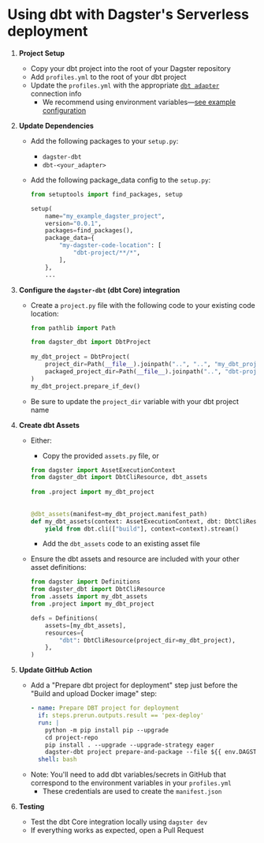 # Using dbt with Dagster's Serverless deployment

1. **Project Setup**
   - Copy your dbt project into the root of your Dagster repository
   - Add `profiles.yml` to the root of your dbt project
   - Update the `profiles.yml` with the appropriate [`dbt adapter`](https://docs.getdbt.com/docs/supported-data-platforms) connection info
     - We recommend using environment variables—[see example configuration](https://github.com/dagster-io/hooli-data-eng-pipelines/blob/master/dbt_project/profiles.yml)

2. **Update Dependencies**
   - Add the following packages to your `setup.py`:
     - `dagster-dbt`
     - `dbt-<your_adapter>`
   - Add the following package_data config to the `setup.py`:

     ```python
     from setuptools import find_packages, setup

     setup(
         name="my_example_dagster_project",
         version="0.0.1",
         packages=find_packages(),
         package_data={
             "my-dagster-code-location": [
                 "dbt-project/**/*",
             ],
         },
         ...
     ```

3. **Configure the `dagster-dbt` (dbt Core) integration**
   - Create a `project.py` file with the following code to your existing code location:
  
     ```python
     from pathlib import Path

     from dagster_dbt import DbtProject
      
     my_dbt_project = DbtProject(
         project_dir=Path(__file__).joinpath("..", "..", "my_dbt_project").resolve(),
         packaged_project_dir=Path(__file__).joinpath("..", "dbt-project").resolve(),
     )
     my_dbt_project.prepare_if_dev()
     ```

   - Be sure to update the `project_dir` variable with your dbt project name

4. **Create dbt Assets**
   - Either:
     - Copy the provided `assets.py` file, or
    
     ```python
     from dagster import AssetExecutionContext
     from dagster_dbt import DbtCliResource, dbt_assets
    
     from .project import my_dbt_project
    
    
     @dbt_assets(manifest=my_dbt_project.manifest_path)
     def my_dbt_assets(context: AssetExecutionContext, dbt: DbtCliResource):
         yield from dbt.cli(["build"], context=context).stream()  
     ```
   
     - Add the `dbt_assets` code to an existing asset file
   - Ensure the dbt assets and resource are included with your other asset definitions:
  
     ```python
     from dagster import Definitions
     from dagster_dbt import DbtCliResource
     from .assets import my_dbt_assets
     from .project import my_dbt_project
     
     defs = Definitions(
         assets=[my_dbt_assets],
         resources={
             "dbt": DbtCliResource(project_dir=my_dbt_project),
         },
     )
     ```

5. **Update GitHub Action**
   - Add a "Prepare dbt project for deployment" step just before the "Build and upload Docker image" step:
     ```yaml
     - name: Prepare DBT project for deployment
       if: steps.prerun.outputs.result == 'pex-deploy'
       run: |
         python -m pip install pip --upgrade
         cd project-repo
         pip install . --upgrade --upgrade-strategy eager                                                 ## Install the Python dependencies from the setup.py file, ex: dbt-core and dbt-duckdb
         dagster-dbt project prepare-and-package --file ${{ env.DAGSTER_PROJECT_NAME }}/project.py
       shell: bash
     ```
   - Note: You'll need to add dbt variables/secrets in GitHub that correspond to the environment variables in your `profiles.yml`
     - These credentials are used to create the `manifest.json`

6. **Testing**
   - Test the dbt Core integration locally using `dagster dev`
   - If everything works as expected, open a Pull Request
